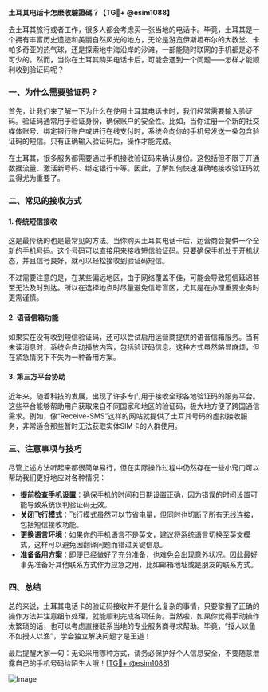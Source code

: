 **土耳其电话卡怎麽收驗證碼？【TG💪+ @esim1088】**

去土耳其旅行或者工作，很多人都会考虑买一张当地的电话卡。毕竟，土耳其是一个拥有丰富历史遗迹和美丽自然风光的地方，无论是游览伊斯坦布尔的大教堂、卡帕多奇亚的热气球，还是探索地中海沿岸的沙滩，一部能随时联网的手机都是必不可少的。然而，当你在土耳其购买电话卡后，可能会遇到一个问题——怎样才能顺利收到验证码呢？

### 一、为什么需要验证码？

首先，让我们来了解一下为什么在使用土耳其电话卡时，我们经常需要输入验证码。验证码通常用于验证身份，确保账户的安全性。比如，当你注册一个新的社交媒体账号、绑定银行账户或进行在线支付时，系统会向你的手机号发送一条包含验证码的短信。只有正确输入验证码后，操作才能完成。

在土耳其，很多服务都需要通过手机接收验证码来确认身份。这包括但不限于开通数据流量、激活新号码、绑定银行卡等。因此，了解如何快速准确地接收验证码就显得尤为重要了。

### 二、常见的接收方式

#### 1. **传统短信接收**
这是最传统的也是最常见的方法。当你购买土耳其电话卡后，运营商会提供一个全新的手机号码。这个号码可以直接用来接收短信验证码。只要确保手机处于开机状态，并且信号良好，就可以轻松接收到验证码短信。

不过需要注意的是，在某些偏远地区，由于网络覆盖不佳，可能会导致短信延迟甚至无法及时到达。所以在选择地点时尽量避免信号盲区，尤其是在办理重要业务时更需谨慎。

#### 2. **语音信箱功能**
如果实在没有收到短信验证码，还可以尝试启用运营商提供的语音信箱服务。当有未读消息时，系统会自动播放内容，包括验证码信息。这种方式虽然略显麻烦，但在紧急情况下不失为一种备用方案。

#### 3. **第三方平台协助**
近年来，随着科技的发展，出现了许多专门用于接收全球各地验证码的服务平台。这些平台能够帮助用户获取来自不同国家和地区的验证码，极大地方便了跨国通信需求。例如，像“Receive-SMS”这样的网站就提供了土耳其号码的虚拟接收服务，非常适合那些暂时无法获取实体SIM卡的人群使用。

### 三、注意事项与技巧

尽管上述方法听起来都很简单易行，但在实际操作过程中仍然存在一些小窍门可以帮助我们更好地应对各种情况：

- **提前检查手机设置**：确保手机的时间和日期设置正确，因为错误的时间设置可能导致系统误判验证码无效。
- **关闭飞行模式**：飞行模式虽然可以节省电量，但同时也切断了所有无线连接，包括短信接收功能。
- **更换语言环境**：如果你的手机语言不是英文，建议将系统语言切换至英文模式，这样可以避免因翻译问题而错过关键信息。
- **准备备用方案**：即便已经做好了充分准备，也难免会出现意外状况。因此最好事先准备好其他联系方式作为应急之用，比如邮箱地址或是朋友的联系方式。

### 四、总结

总的来说，土耳其电话卡的验证码接收并不是什么复杂的事情，只要掌握了正确的操作方法并注意细节处理，就能顺利完成各项任务。当然啦，如果你觉得手动操作太繁琐的话，也可以考虑直接联系当地的专业服务商寻求帮助。毕竟，“授人以鱼不如授人以渔”，学会独立解决问题才是王道！

最后提醒大家一句：无论采用哪种方式，请务必保护好个人信息安全，不要随意泄露自己的手机号码给陌生人哦！[[TG💪+ @esim1088](https://t.me/s/esim1088)] 

![Image](https://i.postimg.cc/4NQfJmqS/Snipaste-2025-05-13-00-14-12.png)